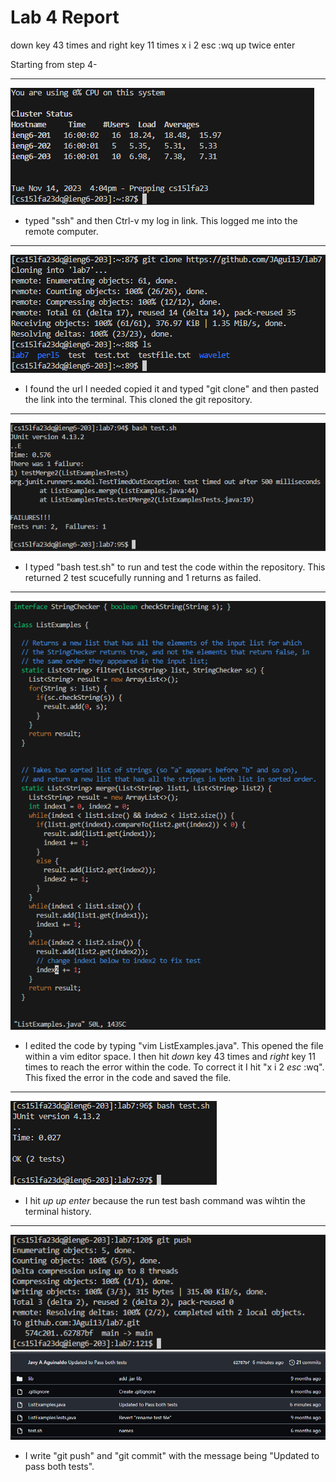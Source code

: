 # Lab 4 Report

down key 43 times and right key 11 times
x i 2 esc :wq
up twice enter

Starting from step 4-

---
![Step4](Photos/LabRep4/Rep4Step4.png)
* typed "ssh" and then Ctrl-v my log in link. This logged me into the remote computer.
---
![Step5](Photos/LabRep4/Rep4Step5.png)
* I found the url I needed copied it and typed "git clone" and then pasted the link into the terminal. This cloned the git repository.
---
![Step6](Photos/LabRep4/Rep4Step6.png)
* I typed "bash test.sh" to run and test the code within the repository. This returned 2 test scucefully running and 1 returns as failed. 
---
![Step7](Photos/LabRep4/Rep4Step7.png)
* I edited the code by typing "vim ListExamples.java". This opened the file within a vim editor space. I then hit *down* key 43 times and *right* key 11 times to reach the error within the code. To correct it I hit "x i 2 *esc* :wq". This fixed the error in the code and saved the file.
---
![Step8](Photos/LabRep4/Rep4Step8.png)
* I hit *up* *up* *enter* because the run test bash command was wihtin the terminal history.
---
![Step9](Photos/LabRep4/Rep4Step9.png)
![Step9.1](Photos/LabRep4/Rep4Step9.1.png)
* I write "git push" and "git commit" with the message being "Updated to pass both tests".
